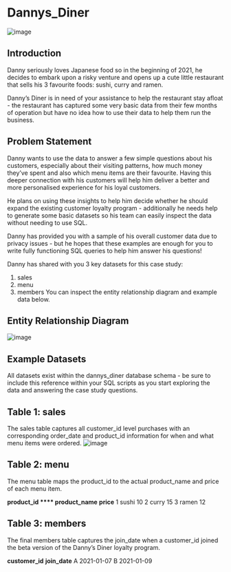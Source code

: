 # Dannys_Diner
![image](https://github.com/Bhavana-parupalli/Dannys_Diner/assets/97061048/0fb6b0fc-a12a-4258-9ee3-6316005e6edf)
## Introduction
Danny seriously loves Japanese food so in the beginning of 2021, he decides to embark upon a risky venture and opens up a cute little restaurant that sells his 3 favourite foods: sushi, curry and ramen.

Danny’s Diner is in need of your assistance to help the restaurant stay afloat - the restaurant has captured some very basic data from their few months of operation but have no idea how to use their data to help them run the business.

## Problem Statement
Danny wants to use the data to answer a few simple questions about his customers, especially about their visiting patterns, how much money they’ve spent and also which menu items are their favourite. Having this deeper connection with his customers will help him deliver a better and more personalised experience for his loyal customers.

He plans on using these insights to help him decide whether he should expand the existing customer loyalty program - additionally he needs help to generate some basic datasets so his team can easily inspect the data without needing to use SQL.

Danny has provided you with a sample of his overall customer data due to privacy issues - but he hopes that these examples are enough for you to write fully functioning SQL queries to help him answer his questions!

Danny has shared with you 3 key datasets for this case study:
1. sales
2. menu
3. members
You can inspect the entity relationship diagram and example data below.
## Entity Relationship Diagram
![image](https://github.com/Bhavana-parupalli/Dannys_Diner/assets/97061048/ac4e095a-7d8a-49e7-a5d5-914a84021ae6)
## Example Datasets
All datasets exist within the dannys_diner database schema - be sure to include this reference within your SQL scripts as you start exploring the data and answering the case study questions.

## Table 1: sales
The sales table captures all customer_id level purchases with an corresponding order_date and product_id information for when and what menu items were ordered.
![image](https://github.com/Bhavana-parupalli/Dannys_Diner/assets/97061048/3ca8ecbe-bc8b-4072-8f57-7fe15d0a538a)

## Table 2: menu
The menu table maps the product_id to the actual product_name and price of each menu item.

**product_id	**** product_name**	  **price**
1	             sushi	       10
2	             curry	       15
3	             ramen	       12

## Table 3: members
The final members table captures the join_date when a customer_id joined the beta version of the Danny’s Diner loyalty program.

**customer_id**	  **join_date**
A	            2021-01-07
B	            2021-01-09



